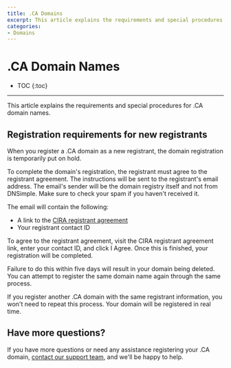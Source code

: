 ```yaml
---
title: .CA Domains
excerpt: This article explains the requirements and special procedures for .ca domain names.
categories:
- Domains
---
```


# .CA Domain Names

* TOC
{:toc}

---

This article explains the requirements and special procedures for .CA domain names.

## Registration requirements for new registrants
When you register a .CA domain as a new registrant, the domain registration is temporarily put on hold.

To complete the domain's registration, the registrant must agree to the registrant agreement. The instructions will be sent to the registrant's email address. The email's sender will be the domain registry itself and not from DNSimple. Make sure to check your spam if you haven't received it.

The email will contain the following:

* A link to the [CIRA registrant agreement](https://cira.ca/registrant-agreement)
* Your registrant contact ID

To agree to the registrant agreement, visit the CIRA registrant agreement link, enter your contact ID, and click I Agree. Once this is finished, your registration will be completed.

Failure to do this within five days will result in your domain being deleted. You can attempt to register the same domain name again through the same process.

If you register another .CA domain with the same registrant information, you won't need to repeat this process. Your domain will be registered in real time.

## Have more questions? 
If you have more questions or need any assistance registering your .CA domain, [contact our support team](https://dnsimple.com/feedback), and we'll be happy to help.
